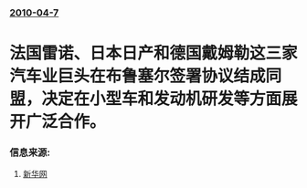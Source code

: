 ### [2010-04-7](/news/2010/04/7/index.md)

##### 
#  法国雷诺、日本日产和德国戴姆勒这三家汽车业巨头在布鲁塞尔签署协议结成同盟，决定在小型车和发动机研发等方面展开广泛合作。




### 信息来源:

1. [新华网](http://news.xinhuanet.com/auto/2010-04/08/content_13317392.htm)
